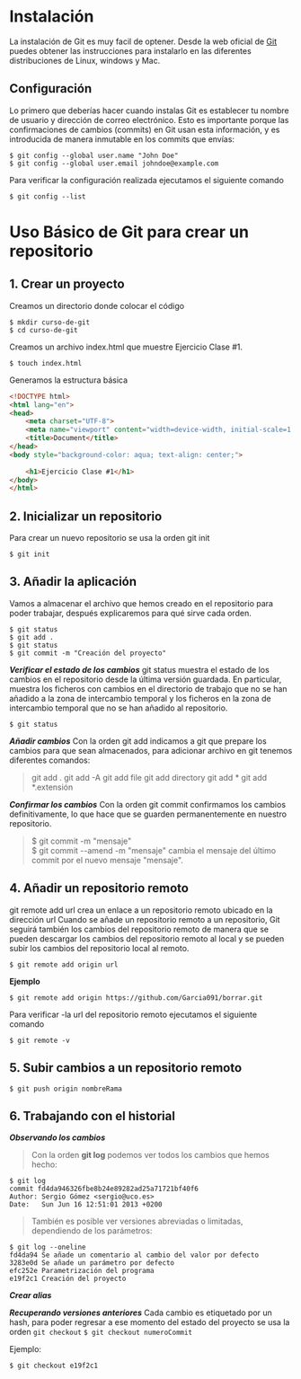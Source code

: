 # Instalación  
La instalación de Git es muy facil de optener. Desde la web oficial de [Git](https://git-scm.com/) puedes obtener las instrucciones para instalarlo en las diferentes
distribuciones de Linux, windows y Mac.

## Configuración
Lo primero que deberías hacer cuando instalas Git es establecer tu nombre de usuario y dirección de correo electrónico. Esto es importante porque las confirmaciones 
de cambios (commits) en Git usan esta información, y es introducida de manera inmutable en los commits que envías:
```
$ git config --global user.name "John Doe"
$ git config --global user.email johndoe@example.com
```
Para verificar la configuración realizada ejecutamos el siguiente comando 
```
$ git config --list
```

# Uso Básico de Git para crear un repositorio 

## 1. Crear un proyecto
Creamos un directorio donde colocar el código
```
$ mkdir curso-de-git
$ cd curso-de-git
```
Creamos un archivo index.html que muestre Ejercicio Clase #1.
```
$ touch index.html
```
Generamos la estructura básica
```html
<!DOCTYPE html>
<html lang="en">
<head>
    <meta charset="UTF-8">
    <meta name="viewport" content="width=device-width, initial-scale=1.0">
    <title>Document</title>
</head>
<body style="background-color: aqua; text-align: center;">
    
    <h1>Ejercicio Clase #1</h1>
</body>
</html>
```
## 2. Inicializar un repositorio 
Para crear un nuevo repositorio se usa la orden git init
```
$ git init 
```

## 3. Añadir la aplicación
Vamos a almacenar el archivo que hemos creado en el repositorio para poder trabajar, después explicaremos para qué sirve cada orden.
```
$ git status
$ git add .
$ git status
$ git commit -m "Creación del proyecto"
```

***Verificar el estado de los cambios***
git status muestra el estado de los cambios en el repositorio desde la última versión guardada. En particular, muestra los ficheros con cambios
en el directorio de trabajo que no se han añadido a la zona de intercambio temporal y los ficheros en la zona de intercambio temporal que no se han 
añadido al repositorio.
```
$ git status
```
***Añadir cambios***
Con la orden git add indicamos a git que prepare los cambios para que sean almacenados, para adicionar archivo en git tenemos diferentes comandos:
> git add .
> git add -A
> git add file 
> git add directory
> git add *
> git add *.extensión
    
***Confirmar los cambios***
Con la orden git commit confirmamos los cambios definitivamente, lo que hace que se guarden permanentemente en nuestro repositorio.
> $ git commit -m "mensaje" <br/>
> $ git commit --amend -m "mensaje" cambia el mensaje del último commit por el nuevo mensaje "mensaje".

## 4. Añadir un repositorio remoto
git remote add url crea un enlace a un repositorio remoto ubicado en la dirección url
Cuando se añade un repositorio remoto a un repositorio, Git seguirá también los cambios del repositorio remoto de manera que se pueden
descargar los cambios del repositorio remoto al local y se pueden subir los cambios del repositorio local al remoto.
```
$ git remote add origin url
```
**Ejemplo**
```
$ git remote add origin https://github.com/Garcia091/borrar.git
```

Para verificar -la url del repositorio remoto ejecutamos el siguiente comando 
```
$ git remote -v
```

## 5. Subir cambios a un repositorio remoto
```
$ git push origin nombreRama
```

## 6. Trabajando con el historial

***Observando los cambios***
> Con la orden **git log** podemos ver todos los cambios que hemos hecho:
```
$ git log
commit fd4da946326fbe8b24e89282ad25a71721bf40f6
Author: Sergio Gómez <sergio@uco.es>
Date:   Sun Jun 16 12:51:01 2013 +0200
```

> También es posible ver versiones abreviadas o limitadas, dependiendo de los parámetros:
```
$ git log --oneline
fd4da94 Se añade un comentario al cambio del valor por defecto
3283e0d Se añade un parámetro por defecto 
efc252e Parametrización del programa
e19f2c1 Creación del proyecto 
```
***Crear alias***


***Recuperando versiones anteriores***
Cada cambio es etiquetado por un hash, para poder regresar a ese momento del estado del proyecto se usa la orden `git checkout`
`$ git checkout numeroCommit`

Ejemplo:

`$ git checkout e19f2c1`


